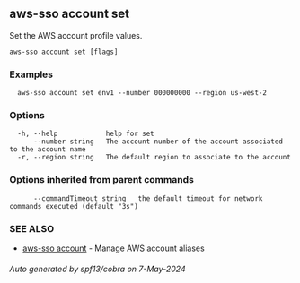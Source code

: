 ## aws-sso account set

Set the AWS account profile values.

```
aws-sso account set [flags]
```

### Examples

```
  aws-sso account set env1 --number 000000000 --region us-west-2
```

### Options

```
  -h, --help            help for set
      --number string   The account number of the account associated to the account name
  -r, --region string   The default region to associate to the account
```

### Options inherited from parent commands

```
      --commandTimeout string   the default timeout for network commands executed (default "3s")
```

### SEE ALSO

* [aws-sso account](aws-sso_account.md)	 - Manage AWS account aliases

###### Auto generated by spf13/cobra on 7-May-2024
